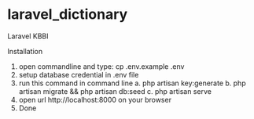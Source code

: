 # laravel_dictionary
Laravel KBBI

Installation

1. open commandline and type: 
  cp .env.example .env
2. setup database credential in .env file
3. run this command in command line
  a. php artisan key:generate
  b. php artisan migrate && php artisan db:seed
  c. php artisan serve
4. open url http://localhost:8000 on your browser
5. Done
  
